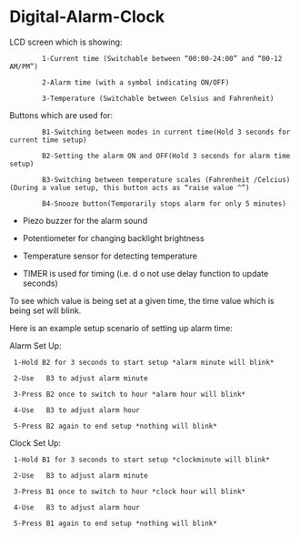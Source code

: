 # Digital-Alarm-Clock
 LCD screen which is showing:

            1-Current time (Switchable between “00:00-24:00” and “00-12 AM/PM”)

            2-Alarm time (with a symbol indicating ON/OFF)

            3-Temperature (Switchable between Celsius and Fahrenheit)

Buttons which are used for:

            B1-Switching between modes in current time(Hold 3 seconds for current time setup)

            B2-Setting the alarm ON and OFF(Hold 3 seconds for alarm time setup)
            
            B3-Switching between temperature scales (Fahrenheit /Celcius)(During a value setup, this button acts as “raise value ^”)

            B4-Snooze button(Temporarily stops alarm for only 5 minutes)

- Piezo buzzer for the alarm sound

- Potentiometer for changing backlight brightness

- Temperature sensor for detecting temperature

- TIMER is used for timing (i.e. d
o not use delay function to update seconds)

 

To see which value is being set at a given time, the time value which is being set will blink.

Here is an example setup scenario of setting up alarm time:

Alarm Set Up:

     1-Hold B2 for 3 seconds to start setup *alarm minute will blink*

     2-Use   B3 to adjust alarm minute

     3-Press B2 once to switch to hour *alarm hour will blink*

     4-Use   B3 to adjust alarm hour

     5-Press B2 again to end setup *nothing will blink*

Clock Set Up:
     
     1-Hold B1 for 3 seconds to start setup *clockminute will blink*

     2-Use   B3 to adjust alarm minute

     3-Press B1 once to switch to hour *clock hour will blink*

     4-Use   B3 to adjust alarm hour

     5-Press B1 again to end setup *nothing will blink*


